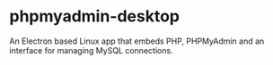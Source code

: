 # phpmyadmin-desktop
An Electron based Linux app that embeds PHP, PHPMyAdmin and an interface for managing MySQL connections.
